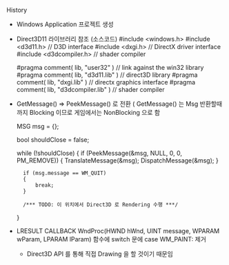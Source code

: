 History

- Windows Application 프로젝트 생성
- Direct3D11 라이브러리 참조 (소스코드)
	#include <windows.h>
	#include <d3d11.h>	// D3D interface
	#include <dxgi.h>	// DirectX 	driver interface
	#include <d3dcompiler.h>	// shader compiler

	#pragma comment( lib, "user32" )	// link against the win32 library
	#pragma comment( lib, "d3d11.lib" )	// direct3D library
	#pragma comment( lib, "dxgi.lib" )	// directx graphics interface
	#pragma comment( lib, "d3dcompiler.lib" )	// shader compiler
- GetMessage() => PeekMessage() 로 전환 ( GetMessage() 는 Msg 반환할때까지 Blocking 이므로
	게임에서는 NonBlocking 으로 함

	MSG msg = {};

	bool shouldClose = false;

	while (!shouldClose)
	{
		if (PeekMessage(&msg, NULL, 0, 0, PM_REMOVE))
		{
			TranslateMessage(&msg);
			DispatchMessage(&msg);
		}

		if (msg.message == WM_QUIT)
		{
			break;
		}

		/*** TODO: 이 위치에서 Direct3D 로 Rendering 수행 ***/
	}

- LRESULT CALLBACK WndProc(HWND hWnd, UINT message, WPARAM wParam, LPARAM lParam) 함수에
	switch 문에 case WM_PAINT: 제거
	- Direct3D API 를 통해 직접 Drawing 을 할 것이기 때문임 
	